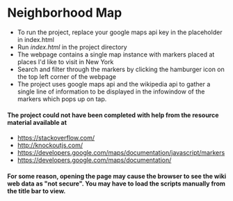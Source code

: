 Neighborhood Map
==

* To run the project, replace your google maps api key in the placeholder in index.html
* Run *index.html* in the project directory
* The webpage contains a single map instance with markers placed at places I'd like to visit in New York
* Search and filter through the markers by clicking the hamburger icon on the top left corner of the  webpage
* The project uses google maps api and the wikipedia api to gather a single line of information to be displayed in the infowindow of the markers which pops up on tap.

#### The project could not have been completed with help from the resource material available at
* https://stackoverflow.com/
* http://knockoutjs.com/
* https://developers.google.com/maps/documentation/javascript/markers
* https://developers.google.com/maps/documentation/

#### For some reason, opening the page may cause the browser to see the wiki web data as "not secure". You may have to load the scripts manually from the title bar to view.
